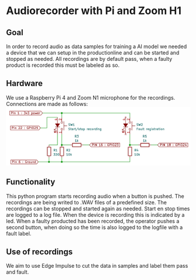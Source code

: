 # Audiorecorder with Pi and Zoom H1

## Goal
In order to record audio as data samples for training a AI model we needed a device that we can setup in the productionline and can be started and stopped as needed. All recordings are by default pass, when a faulty product is recorded this must be labeled as so.

## Hardware
We use a Raspberry Pi 4 and Zoom N1 microphone for the recordings.
Connections are made as follows:
![image](./images/schema.png)

## Functionality
This python program starts recording audio when a button is pushed.
The recordings are being writed to .WAV files of a predefined size.
The recordings can be stopped and started again as needed.
Start en stop times are logged to a log file.
When the device is recording this is indicated by a led.
When a faulty producted has been recorded, the operator pushes a second button, when doing so the time is also logged to the logfile with a fault label.

## Use of recordings
We aim to use Edge Impulse to cut the data in samples and label them pass and fault.
